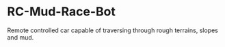 # RC-Mud-Race-Bot
Remote controlled car capable of traversing through rough terrains, slopes and mud.
